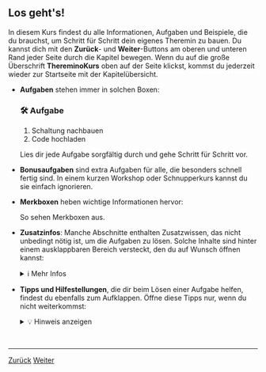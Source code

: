 <link rel="stylesheet" href="assets/css/custom.css?v=2">

## Los geht's!

In diesem Kurs findest du alle Informationen, Aufgaben und Beispiele, die du brauchst, um Schritt für Schritt dein eigenes Theremin zu bauen. Du kannst dich mit den **Zurück**- und **Weiter**-Buttons am oberen und unteren Rand jeder Seite durch die Kapitel bewegen. Wenn du auf die große Überschrift **ThereminoKurs** oben auf der Seite klickst, kommst du jederzeit wieder zur Startseite mit der Kapitelübersicht.

- **Aufgaben** stehen immer in solchen Boxen:

  <div class="aufgabe">
  <h3>🛠️ Aufgabe</h3>
  <ol>
    <li>Schaltung nachbauen</li>
    <li>Code hochladen</li>
  </ol>
  </div>

  Lies dir jede Aufgabe sorgfältig durch und gehe Schritt für Schritt vor.

- **Bonusaufgaben** sind extra Aufgaben für alle, die besonders schnell fertig sind. In einem kurzen Workshop oder Schnupperkurs kannst du sie einfach ignorieren.

- **Merkboxen** heben wichtige Informationen hervor:

  <div class="merkbox">
  So sehen Merkboxen aus.
  </div>

- **Zusatzinfos**: Manche Abschnitte enthalten Zusatzwissen, das nicht unbedingt nötig ist, um die Aufgaben zu lösen. Solche Inhalte sind hinter einem ausklappbaren Bereich versteckt, den du auf Wunsch öffnen kannst:

  <details>
  <summary>ℹ️ Mehr Infos</summary>
  <p>
  Hier findest du zusätzliche Hintergrundinfos.
  </p>
  </details>

- **Tipps und Hilfestellungen**, die dir beim Lösen einer Aufgabe helfen, findest du ebenfalls zum Aufklappen. Öffne diese Tipps nur, wenn du nicht weiterkommst:

  <details>
  <summary>💡 Hinweis anzeigen</summary>
  <p>
  Hier steht ein Tipp, der dir weiterhilft.
  </p>
  </details>

<p class="spacing-1">&nbsp;</p>

---

<div class="nav-container">
  <a href="index" class="button">Zurück</a>
  <a href="Sicherheit" class="button">Weiter</a>
</div>
